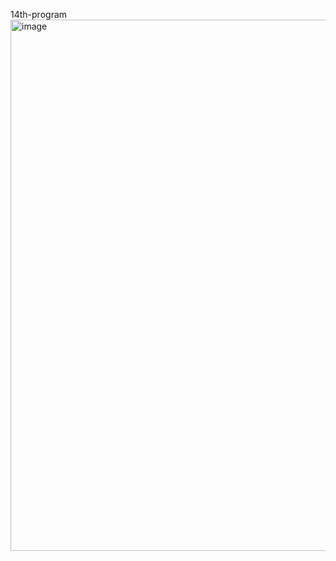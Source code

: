 14th-program 
<img width="850" alt="image" src="https://github.com/user-attachments/assets/6fe3c303-9184-4001-ba2d-43ec2d3d2f72" />
